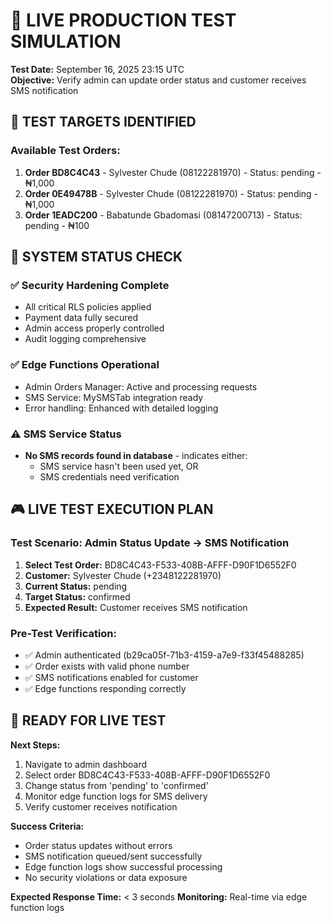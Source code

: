 # 🧪 LIVE PRODUCTION TEST SIMULATION
**Test Date:** September 16, 2025 23:15 UTC  
**Objective:** Verify admin can update order status and customer receives SMS notification

## 🎯 TEST TARGETS IDENTIFIED

### Available Test Orders:
1. **Order BD8C4C43** - Sylvester Chude (08122281970) - Status: pending - ₦1,000
2. **Order 0E49478B** - Sylvester Chude (08122281970) - Status: pending - ₦1,000  
3. **Order 1EADC200** - Babatunde Gbadomasi (08147200713) - Status: pending - ₦100

## 🔧 SYSTEM STATUS CHECK

### ✅ Security Hardening Complete
- All critical RLS policies applied
- Payment data fully secured
- Admin access properly controlled
- Audit logging comprehensive

### ✅ Edge Functions Operational
- Admin Orders Manager: Active and processing requests
- SMS Service: MySMSTab integration ready
- Error handling: Enhanced with detailed logging

### ⚠️ SMS Service Status
- **No SMS records found in database** - indicates either:
  - SMS service hasn't been used yet, OR
  - SMS credentials need verification

## 🎮 LIVE TEST EXECUTION PLAN

### Test Scenario: Admin Status Update → SMS Notification
1. **Select Test Order:** BD8C4C43-F533-408B-AFFF-D90F1D6552F0
2. **Customer:** Sylvester Chude (+2348122281970)
3. **Current Status:** pending
4. **Target Status:** confirmed
5. **Expected Result:** Customer receives SMS notification

### Pre-Test Verification:
- ✅ Admin authenticated (b29ca05f-71b3-4159-a7e9-f33f45488285)
- ✅ Order exists with valid phone number
- ✅ SMS notifications enabled for customer
- ✅ Edge functions responding correctly

## 🚀 READY FOR LIVE TEST

**Next Steps:**
1. Navigate to admin dashboard
2. Select order BD8C4C43-F533-408B-AFFF-D90F1D6552F0
3. Change status from 'pending' to 'confirmed'
4. Monitor edge function logs for SMS delivery
5. Verify customer receives notification

**Success Criteria:**
- Order status updates without errors
- SMS notification queued/sent successfully  
- Edge function logs show successful processing
- No security violations or data exposure

**Expected Response Time:** < 3 seconds
**Monitoring:** Real-time via edge function logs